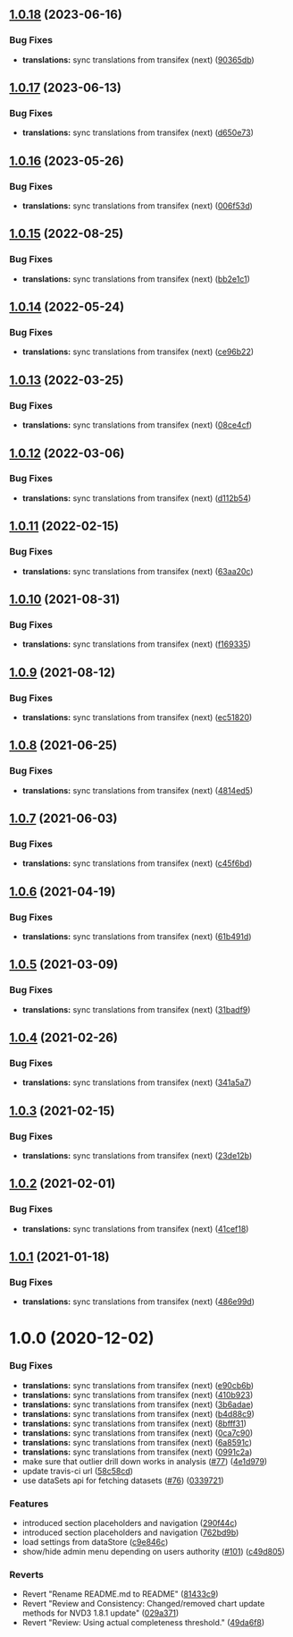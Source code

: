 ## [1.0.18](https://github.com/dhis2/who-data-quality-app/compare/v1.0.17...v1.0.18) (2023-06-16)


### Bug Fixes

* **translations:** sync translations from transifex (next) ([90365db](https://github.com/dhis2/who-data-quality-app/commit/90365dbfa1e94e386f848b6c4cbbb4969647402d))

## [1.0.17](https://github.com/dhis2/who-data-quality-app/compare/v1.0.16...v1.0.17) (2023-06-13)


### Bug Fixes

* **translations:** sync translations from transifex (next) ([d650e73](https://github.com/dhis2/who-data-quality-app/commit/d650e73d8f9478150e57e05cb34c8c92a4f381cb))

## [1.0.16](https://github.com/dhis2/who-data-quality-app/compare/v1.0.15...v1.0.16) (2023-05-26)


### Bug Fixes

* **translations:** sync translations from transifex (next) ([006f53d](https://github.com/dhis2/who-data-quality-app/commit/006f53ddf155a38db0e78035a85be9808fe7026f))

## [1.0.15](https://github.com/dhis2/who-data-quality-app/compare/v1.0.14...v1.0.15) (2022-08-25)


### Bug Fixes

* **translations:** sync translations from transifex (next) ([bb2e1c1](https://github.com/dhis2/who-data-quality-app/commit/bb2e1c14d2e3ea1c8de021c02d28359c0d178ec1))

## [1.0.14](https://github.com/dhis2/who-data-quality-app/compare/v1.0.13...v1.0.14) (2022-05-24)


### Bug Fixes

* **translations:** sync translations from transifex (next) ([ce96b22](https://github.com/dhis2/who-data-quality-app/commit/ce96b22c11b25f421e31da67741b065bfc069634))

## [1.0.13](https://github.com/dhis2/who-data-quality-app/compare/v1.0.12...v1.0.13) (2022-03-25)


### Bug Fixes

* **translations:** sync translations from transifex (next) ([08ce4cf](https://github.com/dhis2/who-data-quality-app/commit/08ce4cf9f6f65c96c5ffca2ad022bde0901c847b))

## [1.0.12](https://github.com/dhis2/who-data-quality-app/compare/v1.0.11...v1.0.12) (2022-03-06)


### Bug Fixes

* **translations:** sync translations from transifex (next) ([d112b54](https://github.com/dhis2/who-data-quality-app/commit/d112b54443c66c6bbde09ec7539a9d2f086aa622))

## [1.0.11](https://github.com/dhis2/who-data-quality-app/compare/v1.0.10...v1.0.11) (2022-02-15)


### Bug Fixes

* **translations:** sync translations from transifex (next) ([63aa20c](https://github.com/dhis2/who-data-quality-app/commit/63aa20c92dbf985ba413fc5d55e48a91efcd0e64))

## [1.0.10](https://github.com/dhis2/who-data-quality-app/compare/v1.0.9...v1.0.10) (2021-08-31)


### Bug Fixes

* **translations:** sync translations from transifex (next) ([f169335](https://github.com/dhis2/who-data-quality-app/commit/f1693355b8d1bda19d8117bc0b71f030b9559ece))

## [1.0.9](https://github.com/dhis2/who-data-quality-app/compare/v1.0.8...v1.0.9) (2021-08-12)


### Bug Fixes

* **translations:** sync translations from transifex (next) ([ec51820](https://github.com/dhis2/who-data-quality-app/commit/ec518206c5598e8143cc157a3d6b48ea95272365))

## [1.0.8](https://github.com/dhis2/who-data-quality-app/compare/v1.0.7...v1.0.8) (2021-06-25)


### Bug Fixes

* **translations:** sync translations from transifex (next) ([4814ed5](https://github.com/dhis2/who-data-quality-app/commit/4814ed555d94727e7cc171ddc7f784a9d0a0a7b5))

## [1.0.7](https://github.com/dhis2/who-data-quality-app/compare/v1.0.6...v1.0.7) (2021-06-03)


### Bug Fixes

* **translations:** sync translations from transifex (next) ([c45f6bd](https://github.com/dhis2/who-data-quality-app/commit/c45f6bd0e9208a751294d9d4dcc66c985f154894))

## [1.0.6](https://github.com/dhis2/who-data-quality-app/compare/v1.0.5...v1.0.6) (2021-04-19)


### Bug Fixes

* **translations:** sync translations from transifex (next) ([61b491d](https://github.com/dhis2/who-data-quality-app/commit/61b491dea388b693e4749a6febce94e4b795f9ef))

## [1.0.5](https://github.com/dhis2/who-data-quality-app/compare/v1.0.4...v1.0.5) (2021-03-09)


### Bug Fixes

* **translations:** sync translations from transifex (next) ([31badf9](https://github.com/dhis2/who-data-quality-app/commit/31badf932c45527a96355beb6067d52ec7632c8c))

## [1.0.4](https://github.com/dhis2/who-data-quality-app/compare/v1.0.3...v1.0.4) (2021-02-26)


### Bug Fixes

* **translations:** sync translations from transifex (next) ([341a5a7](https://github.com/dhis2/who-data-quality-app/commit/341a5a72d3f7dcb204b8e51ffb654cc3b46e0d1f))

## [1.0.3](https://github.com/dhis2/who-data-quality-app/compare/v1.0.2...v1.0.3) (2021-02-15)


### Bug Fixes

* **translations:** sync translations from transifex (next) ([23de12b](https://github.com/dhis2/who-data-quality-app/commit/23de12b7ba8cdc5bee06da5d5b8dea33e8f38daa))

## [1.0.2](https://github.com/dhis2/who-data-quality-app/compare/v1.0.1...v1.0.2) (2021-02-01)


### Bug Fixes

* **translations:** sync translations from transifex (next) ([41cef18](https://github.com/dhis2/who-data-quality-app/commit/41cef18a61ebe08f068e00cd9f909f2aaa04bb6f))

## [1.0.1](https://github.com/dhis2/who-data-quality-app/compare/v1.0.0...v1.0.1) (2021-01-18)


### Bug Fixes

* **translations:** sync translations from transifex (next) ([486e99d](https://github.com/dhis2/who-data-quality-app/commit/486e99d464f002ffab5d5ff819ced5b84cded654))

# 1.0.0 (2020-12-02)


### Bug Fixes

* **translations:** sync translations from transifex (next) ([e90cb6b](https://github.com/dhis2/who-data-quality-app/commit/e90cb6b1e1459390b230084204f35c9469823644))
* **translations:** sync translations from transifex (next) ([410b923](https://github.com/dhis2/who-data-quality-app/commit/410b923cc3119e8dbe797ff2df6c0babafdcd236))
* **translations:** sync translations from transifex (next) ([3b6adae](https://github.com/dhis2/who-data-quality-app/commit/3b6adae712302b119e9909d9aa6520e5cea1b177))
* **translations:** sync translations from transifex (next) ([b4d88c9](https://github.com/dhis2/who-data-quality-app/commit/b4d88c9b8515760be1697667ea3a42458f01b67a))
* **translations:** sync translations from transifex (next) ([8bfff31](https://github.com/dhis2/who-data-quality-app/commit/8bfff316f2407ad7eb36d75ad35c921f7d661790))
* **translations:** sync translations from transifex (next) ([0ca7c90](https://github.com/dhis2/who-data-quality-app/commit/0ca7c901f7f20e067ad85c395f0103caa72f6158))
* **translations:** sync translations from transifex (next) ([6a8591c](https://github.com/dhis2/who-data-quality-app/commit/6a8591ca4fd46bf7a9de031b761742ed9ae7bfda))
* **translations:** sync translations from transifex (next) ([0991c2a](https://github.com/dhis2/who-data-quality-app/commit/0991c2afe83e611993e7ce761591531dac7ac4d2))
* make sure that outlier drill down works in analysis ([#77](https://github.com/dhis2/who-data-quality-app/issues/77)) ([4e1d979](https://github.com/dhis2/who-data-quality-app/commit/4e1d979fbb17968ccf8615528b2baa8a81ed4c08))
* update travis-ci url ([58c58cd](https://github.com/dhis2/who-data-quality-app/commit/58c58cd9ccc376d75001f03fe156164c6e6db284))
* use dataSets api for fetching datasets ([#76](https://github.com/dhis2/who-data-quality-app/issues/76)) ([0339721](https://github.com/dhis2/who-data-quality-app/commit/033972124290d9ee0afeae0d65ba628aa4420313))


### Features

* introduced section placeholders and navigation ([290f44c](https://github.com/dhis2/who-data-quality-app/commit/290f44ce9b53709d7d13721d51f1c3b2a7130597))
* introduced section placeholders and navigation ([762bd9b](https://github.com/dhis2/who-data-quality-app/commit/762bd9b1f885bb2572a1ac274c10637f6e33d681))
* load settings from dataStore ([c9e846c](https://github.com/dhis2/who-data-quality-app/commit/c9e846c01ce1af4d43ca0cf9f58490ca1e84b5ad))
* show/hide admin menu depending on users authority ([#101](https://github.com/dhis2/who-data-quality-app/issues/101)) ([c49d805](https://github.com/dhis2/who-data-quality-app/commit/c49d805c6126091cc6016875be15cdc4bc6691c4))


### Reverts

* Revert "Rename README.md to README" ([81433c9](https://github.com/dhis2/who-data-quality-app/commit/81433c93a0fd8f9ad13703c5a48c7040fd7ab262))
* Revert "Review and Consistency: Changed/removed chart update methods for NVD3 1.8.1 update" ([029a371](https://github.com/dhis2/who-data-quality-app/commit/029a3710f3924858ad5d5587cdc629d61f2c9293))
* Revert "Review: Using actual completeness threshold." ([49da6f8](https://github.com/dhis2/who-data-quality-app/commit/49da6f8fdaaaec92a14eef978f7b4ef750654388))
